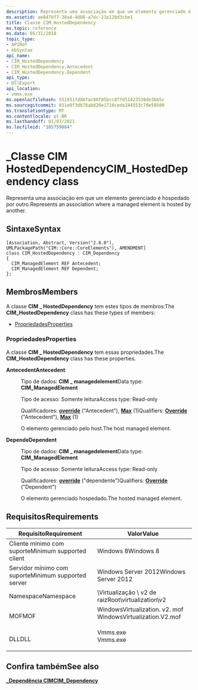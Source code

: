 ```yaml
---
description: Representa uma associação em que um elemento gerenciado é hospedado por outro.
ms.assetid: ae8476f7-38a4-4d08-a7dc-21e120d3cbe1
title: Classe CIM_HostedDependency
ms.topic: reference
ms.date: 05/31/2018
topic_type:
- APIRef
- kbSyntax
api_name:
- CIM_HostedDependency
- CIM_HostedDependency.Antecedent
- CIM_HostedDependency.Dependent
api_type:
- DllExport
api_location:
- vmms.exe
ms.openlocfilehash: 551931fd88fac88f85bcc8ffd51423538de3bb5c
ms.sourcegitcommit: 831e8f3db78ab820e1710cede244553c70e50500
ms.translationtype: MT
ms.contentlocale: pt-BR
ms.lasthandoff: 01/07/2021
ms.locfileid: "105759884"
---
```

# <a name="cim_hosteddependency-class"></a><span data-ttu-id="25299-103">\_Classe CIM HostedDependency</span><span class="sxs-lookup"><span data-stu-id="25299-103">CIM\_HostedDependency class</span></span>

<span data-ttu-id="25299-104">Representa uma associação em que um elemento gerenciado é hospedado por outro.</span><span class="sxs-lookup"><span data-stu-id="25299-104">Represents an association where a managed element is hosted by another.</span></span>

## <a name="syntax"></a><span data-ttu-id="25299-105">Sintaxe</span><span class="sxs-lookup"><span data-stu-id="25299-105">Syntax</span></span>

``` syntax
[Association, Abstract, Version("2.8.0"), UMLPackagePath("CIM::Core::CoreElements"), AMENDMENT]
class CIM_HostedDependency : CIM_Dependency
{
  CIM_ManagedElement REF Antecedent;
  CIM_ManagedElement REF Dependent;
};
```

## <a name="members"></a><span data-ttu-id="25299-106">Membros</span><span class="sxs-lookup"><span data-stu-id="25299-106">Members</span></span>

<span data-ttu-id="25299-107">A classe **CIM \_ HostedDependency** tem estes tipos de membros:</span><span class="sxs-lookup"><span data-stu-id="25299-107">The **CIM\_HostedDependency** class has these types of members:</span></span>

-   [<span data-ttu-id="25299-108">Propriedades</span><span class="sxs-lookup"><span data-stu-id="25299-108">Properties</span></span>](#properties)

### <a name="properties"></a><span data-ttu-id="25299-109">Propriedades</span><span class="sxs-lookup"><span data-stu-id="25299-109">Properties</span></span>

<span data-ttu-id="25299-110">A classe **CIM \_ HostedDependency** tem essas propriedades.</span><span class="sxs-lookup"><span data-stu-id="25299-110">The **CIM\_HostedDependency** class has these properties.</span></span>

<dl> <dt>

<span data-ttu-id="25299-111">**Antecedent**</span><span class="sxs-lookup"><span data-stu-id="25299-111">**Antecedent**</span></span>
</dt> <dd> <dl> <dt>

<span data-ttu-id="25299-112">Tipo de dados: **CIM \_ managedelement**</span><span class="sxs-lookup"><span data-stu-id="25299-112">Data type: **CIM\_ManagedElement**</span></span>
</dt> <dt>

<span data-ttu-id="25299-113">Tipo de acesso: Somente leitura</span><span class="sxs-lookup"><span data-stu-id="25299-113">Access type: Read-only</span></span>
</dt> <dt>

<span data-ttu-id="25299-114">Qualificadores: [**override**](/windows/desktop/WmiSdk/standard-qualifiers) ("Antecedent"), [**Max**](/windows/desktop/WmiSdk/standard-qualifiers) (1)</span><span class="sxs-lookup"><span data-stu-id="25299-114">Qualifiers: [**Override**](/windows/desktop/WmiSdk/standard-qualifiers) ("Antecedent"), [**Max**](/windows/desktop/WmiSdk/standard-qualifiers) (1)</span></span>
</dt> </dl>

<span data-ttu-id="25299-115">O elemento gerenciado pelo host.</span><span class="sxs-lookup"><span data-stu-id="25299-115">The host managed element.</span></span>

</dd> <dt>

<span data-ttu-id="25299-116">**Depende**</span><span class="sxs-lookup"><span data-stu-id="25299-116">**Dependent**</span></span>
</dt> <dd> <dl> <dt>

<span data-ttu-id="25299-117">Tipo de dados: **CIM \_ managedelement**</span><span class="sxs-lookup"><span data-stu-id="25299-117">Data type: **CIM\_ManagedElement**</span></span>
</dt> <dt>

<span data-ttu-id="25299-118">Tipo de acesso: Somente leitura</span><span class="sxs-lookup"><span data-stu-id="25299-118">Access type: Read-only</span></span>
</dt> <dt>

<span data-ttu-id="25299-119">Qualificadores: [**override**](/windows/desktop/WmiSdk/standard-qualifiers) ("dependente")</span><span class="sxs-lookup"><span data-stu-id="25299-119">Qualifiers: [**Override**](/windows/desktop/WmiSdk/standard-qualifiers) ("Dependent")</span></span>
</dt> </dl>

<span data-ttu-id="25299-120">O elemento gerenciado hospedado.</span><span class="sxs-lookup"><span data-stu-id="25299-120">The hosted managed element.</span></span>

</dd> </dl>

## <a name="requirements"></a><span data-ttu-id="25299-121">Requisitos</span><span class="sxs-lookup"><span data-stu-id="25299-121">Requirements</span></span>



| <span data-ttu-id="25299-122">Requisito</span><span class="sxs-lookup"><span data-stu-id="25299-122">Requirement</span></span> | <span data-ttu-id="25299-123">Valor</span><span class="sxs-lookup"><span data-stu-id="25299-123">Value</span></span> |
|-------------------------------------|---------------------------------------------------------------------------------------------------------|
| <span data-ttu-id="25299-124">Cliente mínimo com suporte</span><span class="sxs-lookup"><span data-stu-id="25299-124">Minimum supported client</span></span><br/> | <span data-ttu-id="25299-125">Windows 8</span><span class="sxs-lookup"><span data-stu-id="25299-125">Windows 8</span></span><br/>                                                                                    |
| <span data-ttu-id="25299-126">Servidor mínimo com suporte</span><span class="sxs-lookup"><span data-stu-id="25299-126">Minimum supported server</span></span><br/> | <span data-ttu-id="25299-127">Windows Server 2012</span><span class="sxs-lookup"><span data-stu-id="25299-127">Windows Server 2012</span></span><br/>                                                                          |
| <span data-ttu-id="25299-128">Namespace</span><span class="sxs-lookup"><span data-stu-id="25299-128">Namespace</span></span><br/>                | <span data-ttu-id="25299-129">\\Virtualização \\ v2 de raiz</span><span class="sxs-lookup"><span data-stu-id="25299-129">Root\\virtualization\\v2</span></span><br/>                                                                     |
| <span data-ttu-id="25299-130">MOF</span><span class="sxs-lookup"><span data-stu-id="25299-130">MOF</span></span><br/>                      | <dl> <span data-ttu-id="25299-131"><dt>WindowsVirtualization. v2. mof</dt></span><span class="sxs-lookup"><span data-stu-id="25299-131"><dt>WindowsVirtualization.V2.mof</dt></span></span> </dl> |
| <span data-ttu-id="25299-132">DLL</span><span class="sxs-lookup"><span data-stu-id="25299-132">DLL</span></span><br/>                      | <dl> <span data-ttu-id="25299-133"><dt>Vmms.exe</dt></span><span class="sxs-lookup"><span data-stu-id="25299-133"><dt>Vmms.exe</dt></span></span> </dl>                     |



## <a name="see-also"></a><span data-ttu-id="25299-134">Confira também</span><span class="sxs-lookup"><span data-stu-id="25299-134">See also</span></span>

<dl> <dt>

[<span data-ttu-id="25299-135">**\_Dependência CIM**</span><span class="sxs-lookup"><span data-stu-id="25299-135">**CIM\_Dependency**</span></span>](cim-dependency.md)
</dt> </dl>

 

